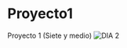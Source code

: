 # Proyecto1
Proyecto 1 (Siete y medio)
![DIA 2](https://user-images.githubusercontent.com/122291630/213938279-665bb66d-c763-41fc-9ba3-6b2cd25275a2.png)
